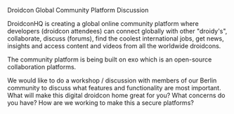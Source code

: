 Droidcon Global Community Platform Discussion

DroidconHQ is creating a global online community platform where developers (droidcon attendees) can connect globally with other
"droidy's", collaborate, discuss (forums), find the coolest international jobs, get news, insights and access content and
videos from all the worldwide droidcons.

The community platform is being built on exo which is an open-source collaboration platforms.

We would like to do a workshop / discussion with members of our Berlin community to discuss what features and functionality
are most important. What will make this digital droidcon home great for you?  What concerns do you have? How are we working
to make this a secure platforms?
